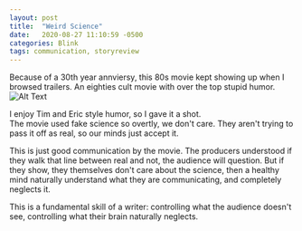```yaml
---
layout: post
title:  "Weird Science"
date:   2020-08-27 11:10:59 -0500
categories: Blink
tags: communication, storyreview
---
```


Because of a 30th year annviersy, this 80s movie kept showing up when I browsed trailers. An eighties cult movie with over the top stupid humor.
<br>
![Alt Text](https://media.giphy.com/media/8xgqLTTgWqHWU/giphy.gif)

I enjoy Tim and Eric style humor, so I gave it a shot.
<br>
The movie used fake science so overtly, we don't care. They aren't trying to pass it off as real, so our minds just accept it. 

This is just good communication by the movie. The producers understood if they walk that line between real and not, the audience will question. But if they show, they themselves don't care about the science, then a healthy mind naturally understand what they are communicating, and completely neglects it. 

This is a fundamental skill of a writer: controlling what the audience doesn't see, controlling what their brain naturally neglects.